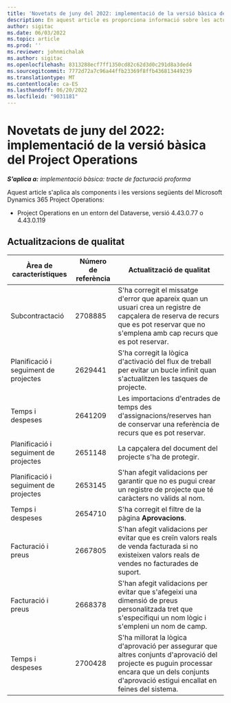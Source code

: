 ```yaml
---
title: 'Novetats de juny del 2022: implementació de la versió bàsica del Project Operations'
description: En aquest article es proporciona informació sobre les actualitzacions de qualitat que estan disponibles a la versió de juny de 2022 de la implementació bàsica del Microsoft Dynamics 365 Project Operations.
author: sigitac
ms.date: 06/03/2022
ms.topic: article
ms.prod: ''
ms.reviewer: johnmichalak
ms.author: sigitac
ms.openlocfilehash: 8313288ecf7ff1350cd82c62d3d0c291d8a3ded4
ms.sourcegitcommit: 7772d72a7c96a44ffb23369f8ffb436813449239
ms.translationtype: MT
ms.contentlocale: ca-ES
ms.lasthandoff: 06/20/2022
ms.locfileid: "9031181"
---
```

# <a name="whats-new-june-2022---project-operations-lite-deployment"></a>Novetats de juny del 2022: implementació de la versió bàsica del Project Operations

_**S'aplica a:** implementació bàsica: tracte de facturació proforma_

Aquest article s'aplica als components i les versions següents del Microsoft Dynamics 365 Project Operations:

- Project Operations en un entorn del Dataverse, versió 4.43.0.77 o 4.43.0.119

## <a name="quality-updates"></a>Actualitzacions de qualitat

| Àrea de característiques | Número de referència | Actualització de qualitat |
| --- | --- | --- |
| Subcontractació | 2708885 | S'ha corregit el missatge d'error que apareix quan un usuari crea un registre de capçalera de reserva de recurs que es pot reservar que no s'emplena amb cap recurs que es pot reservar. |
| Planificació i seguiment de projectes | 2629441 | S'ha corregit la lògica d'activació del flux de treball per evitar un bucle infinit quan s'actualitzen les tasques de projecte. |
| Temps i despeses | 2641209 | Les importacions d'entrades de temps des d'assignacions/reserves han de conservar una referència de recurs que es pot reservar. |
| Planificació i seguiment de projectes | 2651148 | La capçalera del document del projecte s'ha de protegir.|
| Planificació i seguiment de projectes | 2653145 | S'han afegit validacions per garantir que no es pugui crear un registre de projecte que té caràcters no vàlids al nom. |
| Temps i despeses | 2654710 | S'ha corregit el filtre de la pàgina **Aprovacions**. |
| Facturació i preus | 2667805 | S'han afegit validacions per evitar que es creïn valors reals de venda facturada si no existeixen valors reals de vendes no facturades de suport. |
| Facturació i preus | 2668378 | S'han afegit validacions per evitar que s'afegeixi una dimensió de preus personalitzada tret que s'especifiqui un nom lògic i s'empleni un nom de camp. |
| Temps i despeses | 2700428 | S'ha millorat la lògica d'aprovació per assegurar que altres conjunts d'aprovació del projecte es puguin processar encara que un dels conjunts d'aprovació estigui encallat en feines del sistema. |

